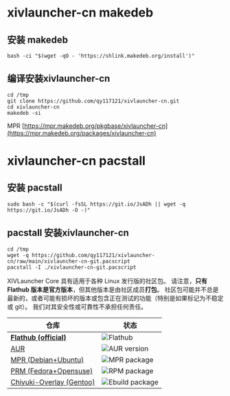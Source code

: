 # xivlauncher-cn makedeb 

## 安装 makedeb 

	bash -ci "$(wget -qO - 'https://shlink.makedeb.org/install')"
	
## 编译安装xivlauncher-cn

	cd /tmp
	git clone https://github.com/qy117121/xivlauncher-cn.git
	cd xivlauncher-cn
	makedeb -si
	
	
MPR [https://mpr.makedeb.org/pkgbase/xivlauncher-cn](https://mpr.makedeb.org/packages/xivlauncher-cn) 

# xivlauncher-cn pacstall 

##  安装 pacstall 

    sudo bash -c "$(curl -fsSL https://git.io/JsADh || wget -q https://git.io/JsADh -O -)"

## pacstall 安装xivlauncher-cn

	cd /tmp
	wget -q https://github.com/qy117121/xivlauncher-cn/raw/main/xivlauncher-cn-git.pacscript
	pacstall -I ./xivlauncher-cn-git.pacscript
	


XIVLauncher Core 具有适用于各种 Linux 发行版的社区包。 请注意，**只有 Flathub 版本是官方版本**，但其他版本是由社区成员**打包**。 社区包可能并不总是最新的，或者可能有损坏的版本或包含正在测试的功能（特别是如果标记为不稳定或 git）。 我们对其安全性或可靠性不承担任何责任。

| 仓库        | 状态      |
| ----------- | ----------- |
| [**Flathub (official)**](https://flathub.org/apps/details/cn.ottercorp.xivlaunchercn) | ![Flathub](https://img.shields.io/flathub/v/cn.ottercorp.xivlaunchercn) |
| [AUR](https://aur.archlinux.org/packages/xivlauncher-cn-git) | ![AUR version](https://img.shields.io/aur/version/xivlauncher-cn-git) |
| [MPR (Debian+Ubuntu)](https://mpr.makedeb.org/packages/xivlauncher-cn)  | ![MPR package](https://repology.org/badge/version-for-repo/mpr/xivlauncher-cn.svg?header=MPR) |
| [PRM (Fedora+Opensuse)](https://github.com/bamdragonfly/lure-repo)  | ![RPM package](https://img.shields.io/badge/RPM-1.0.2.2-pink) |
| [Chiyuki-Overlay (Gentoo)](https://github.com/IllyaTheHath/gentoo-overlay)  | ![Ebuild package](https://img.shields.io/badge/Ebuild-1.0.3.1-6E56AF) |
